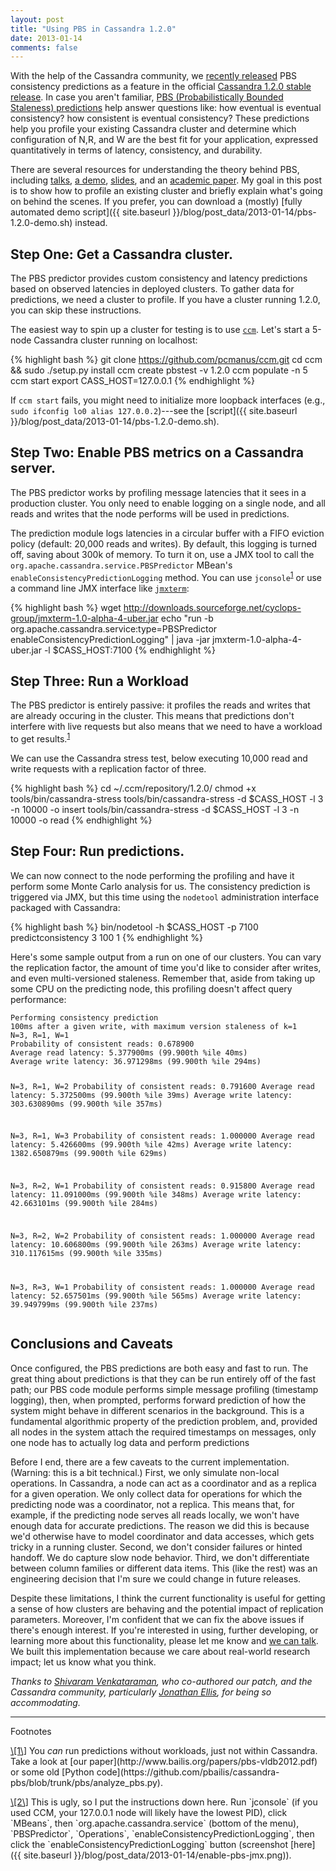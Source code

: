```yaml
---
layout: post
title: "Using PBS in Cassandra 1.2.0"
date: 2013-01-14
comments: false
---
```


With the help of the Cassandra community, we [recently
released](https://issues.apache.org/jira/browse/CASSANDRA-4261) PBS
consistency predictions as a feature in the official [Cassandra 1.2.0
stable
release](https://git-wip-us.apache.org/repos/asf?p=cassandra.git;a=blob_plain;f=CHANGES.txt;hb=refs/tags/cassandra-1.2.0). In
case you aren't familiar, [PBS (Probabilistically Bounded Staleness)
predictions](http://pbs.cs.berkeley.edu#demo) help answer questions
like: how eventual is eventual consistency? how consistent is eventual
consistency? These predictions help you profile your existing
Cassandra cluster and determine which configuration of N,R, and W are
the best fit for your application, expressed quantitatively in terms
of latency, consistency, and durability.

There are several resources for understanding the theory behind PBS,
including [talks](http://vimeo.com/37758648), [a
demo](http://pbs.cs.berkeley.edu/#demo),
[slides](http://www.bailis.org/talks/twitter-pbs.pdf), and an
[academic paper](http://www.bailis.org/papers/pbs-vldb2012.pdf). My
goal in this post is to show how to profile an existing cluster and
briefly explain what's going on behind the scenes. If you prefer, you
can download a (mostly) [fully automated demo script]({{ site.baseurl }}/blog/post_data/2013-01-14/pbs-1.2.0-demo.sh) instead.

Step One: Get a Cassandra cluster.
---

The PBS predictor provides custom consistency and latency predictions
based on observed latencies in deployed clusters. To gather data for
predictions, we need a cluster to profile. If you have a cluster
running 1.2.0, you can skip these instructions.

The easiest way to spin up a cluster for testing is to use
[`ccm`](https://github.com/pcmanus/ccm). Let's start a 5-node
Cassandra cluster running on localhost:

{% highlight bash %}
git clone https://github.com/pcmanus/ccm.git
cd ccm && sudo ./setup.py install
ccm create pbstest -v 1.2.0
ccm populate -n 5
ccm start
export CASS_HOST=127.0.0.1
{% endhighlight %}

If `ccm start` fails, you might need to initialize more loopback
interfaces (e.g., `sudo ifconfig lo0 alias 127.0.0.2`)---see the [script]({{ site.baseurl }}/blog/post_data/2013-01-14/pbs-1.2.0-demo.sh).

Step Two: Enable PBS metrics on a Cassandra server.
---

The PBS predictor works by profiling message latencies that it sees in
a production cluster. You only need to enable logging on a single
node, and all reads and writes that the node performs will be used in
predictions.

The prediction module logs latencies in a circular buffer with a FIFO
eviction policy (default: 20,000 reads and writes). By default, this
logging is turned off, saving about 300k of memory. To turn it on, use
a JMX tool to call the `org.apache.cassandra.service.PBSPredictor`
MBean's `enableConsistencyPredictionLogging` method. You can use
`jconsole`<sup><a class="no-decorate"
href="#jconsole-note">1</a></sup> or use a command line JMX interface
like [`jmxterm`](http://wiki.cyclopsgroup.org/jmxterm/download):

{% highlight bash %}
wget http://downloads.sourceforge.net/cyclops-group/jmxterm-1.0-alpha-4-uber.jar
echo "run -b org.apache.cassandra.service:type=PBSPredictor enableConsistencyPredictionLogging" | java -jar jmxterm-1.0-alpha-4-uber.jar -l $CASS_HOST:7100
{% endhighlight %}

Step Three: Run a Workload
---

The PBS predictor is entirely passive: it profiles the reads and
writes that are already occuring in the cluster. This means that
predictions don't interfere with live requests but also means that we
need to have a workload to get results.<sup><a class="no-decorate"
href="#prediction-note-note">1</a></sup> 

We can use the Cassandra stress test, below executing 10,000 read and
write requests with a replication factor of three.

{% highlight bash %}
cd ~/.ccm/repository/1.2.0/
chmod +x tools/bin/cassandra-stress
tools/bin/cassandra-stress -d $CASS_HOST -l 3 -n 10000 -o insert
tools/bin/cassandra-stress -d $CASS_HOST -l 3 -n 10000 -o read
{% endhighlight %}

Step Four: Run predictions.
---

We can now connect to the node performing the profiling and have it
perform some Monte Carlo analysis for us. The consistency prediction
is triggered via JMX, but this time using the `nodetool`
administration interface packaged with Cassandra:

{% highlight bash %}
bin/nodetool -h $CASS_HOST -p 7100 predictconsistency 3 100 1
{% endhighlight %}

Here's some sample output from a run on one of our clusters. You can
vary the replication factor, the amount of time you'd like to consider
after writes, and even multi-versioned staleness. Remember that, aside
from taking up some CPU on the predicting node, this profiling doesn't
affect query performance:

<div class="boundedbox20"><pre><code>Performing consistency prediction
100ms after a given write, with maximum version staleness of k=1
N=3, R=1, W=1
Probability of consistent reads: 0.678900
Average read latency: 5.377900ms (99.900th %ile 40ms)
Average write latency: 36.971298ms (99.900th %ile 294ms)

N=3, R=1, W=2
Probability of consistent reads: 0.791600
Average read latency: 5.372500ms (99.900th %ile 39ms)
Average write latency: 303.630890ms (99.900th %ile 357ms)

N=3, R=1, W=3
Probability of consistent reads: 1.000000
Average read latency: 5.426600ms (99.900th %ile 42ms)
Average write latency: 1382.650879ms (99.900th %ile 629ms)

N=3, R=2, W=1
Probability of consistent reads: 0.915800
Average read latency: 11.091000ms (99.900th %ile 348ms)
Average write latency: 42.663101ms (99.900th %ile 284ms)

N=3, R=2, W=2
Probability of consistent reads: 1.000000
Average read latency: 10.606800ms (99.900th %ile 263ms)
Average write latency: 310.117615ms (99.900th %ile 335ms)

N=3, R=3, W=1
Probability of consistent reads: 1.000000
Average read latency: 52.657501ms (99.900th %ile 565ms)
Average write latency: 39.949799ms (99.900th %ile 237ms)</code></pre></div>

Conclusions and Caveats
---

Once configured, the PBS predictions are both easy and fast to
run. The great thing about predictions is that they can be run
entirely off of the fast path; our PBS code module performs simple
message profiling (timestamp logging), then, when prompted, performs
forward prediction of how the system might behave in different
scenarios in the background. This is a fundamental algorithmic
property of the prediction problem, and, provided all nodes in the
system attach the required timestamps on messages, only one node has
to actually log data and perform predictions

Before I end, there are a few caveats to the current
implementation. (Warning: this is a bit technical.) First, we only
simulate non-local operations. In Cassandra, a node can act as a
coordinator and as a replica for a given operation. We only collect
data for operations for which the predicting node was a coordinator,
not a replica. This means that, for example, if the predicting node
serves all reads locally, we won't have enough data for accurate
predictions. The reason we did this is because we'd otherwise have to
model coordinator and data accesses, which gets tricky in a running
cluster. Second, we don't consider failures or hinted handoff. We do
capture slow node behavior. Third, we don't differentiate between
column families or different data items. This (like the rest) was an
engineering decision that I'm sure we could change in future releases.

Despite these limitations, I think the current functionality is useful
for getting a sense of how clusters are behaving and the potential
impact of replication parameters. Moreover, I'm confident that we can
fix the above issues if there's enough interest. If you're interested
in using, further developing, or learning more about this
functionality, please let me know and [we can
talk](http://www.bailis.org/pubs.html#pbs-talks). We built this
implementation because we care about real-world research impact; let
us know what you think.

*Thanks to [Shivaram Venkataraman](https://github.com/shivaram/), who
 co-authored our patch, and the Cassandra community, particularly
 [Jonathan Ellis](https://twitter.com/spyced), for being so
 accommodating.*

<hr>

<div id="footnotetitle">Footnotes</div>

<p>
<span class="footnote" id="prediction-note" markdown="1"><a class="no-decorate"
href="#prediction-note">\[1\]</a>&nbsp;You&nbsp;<em>can</em>&nbsp;run predictions without workloads, just not
within Cassandra. Take a look at [our
paper](http://www.bailis.org/papers/pbs-vldb2012.pdf) or some old
[Python
code](https://github.com/pbailis/cassandra-pbs/blob/trunk/pbs/analyze_pbs.py).
</span>
</p>

<p><span class="footnote" id="jconsole-note" markdown="1"><a class="no-decorate"
href="#jconsole-note">\[2\]</a>&nbsp;This is ugly, so I put the instructions down
here. Run `jconsole` (if you used CCM, your 127.0.0.1 node will likely
have the lowest PID), click `MBeans`, then
`org.apache.cassandra.service` (bottom of the menu), `PBSPredictor`,
`Operations`, `enableConsistencyPredictionLogging`, then click the
`enableConsistencyPredictionLogging` button (screenshot
[here]({{ site.baseurl }}/blog/post_data/2013-01-14/enable-pbs-jmx.png)).
</span>
</p>


